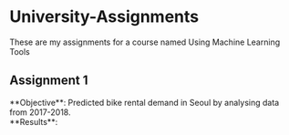 # University-Assignments
These are my assignments for a course named Using Machine Learning Tools

## Assignment 1 
<p> **Objective**: 
Predicted bike rental demand in Seoul by analysing data from 2017-2018.<br>
**Results**:
